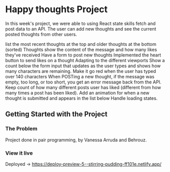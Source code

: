 
# Happy thoughts Project

In this week's project, we were able to using React state skills fetch and post data to an API. The user can 
add new thoughts and see the current posted thoughts from other users.

list the most recent thoughts at the top and older thoughts at the bottom (sorted)
Thoughts show the content of the message and how many likes they've received
Have a form to post new thoughts
Implemented the heart button to send likes on a thought
Adapting to the different viewports
Show a count below the form input that updates as the user types and shows how many characters are remaining. Make it go red when the user has typed over 140 characters
When POSTing a new thought, if the message was empty, too long, or too short, you get an error message back from the API. 
Keep count of how many different posts user has liked (different from how many times a post has been liked).
Add an animation for when a new thought is submitted and appears in the list below
Handle loading states. 

## Getting Started with the Project

### The Problem

Project done in pair programming, by Vanessa Arruda and Behrouz.

### View it live

Deployed -> https://deploy-preview-5--stirring-pudding-ff101e.netlify.app/